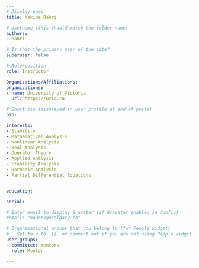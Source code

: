 ```yaml
---
# Display name
title: Yakine Bahri

# Username (this should match the folder name)
authors:
- bahri

# Is this the primary user of the site?
superuser: false

# Role/position
role: Instructor

Organizations/Affiliations:
organizations:
- name: University of Victoria
  url: https://uvic.ca

# Short bio (displayed in user profile at end of posts)
bio:

interests:
- Stability
- Mathematical Analysis
- Nonlinear Analysis
- Real Analysis
- Operator Theory
- Applied Analysis
- Stability Analysis
- Harmonic Analysis
- Partial Differential Equations


education:

social:

# Enter email to display Gravatar (if Gravatar enabled in Config)
#email: "bauerk@ucalgary.ca"

# Organizational groups that you belong to (for People widget)
#   Set this to `[]` or comment out if you are not using People widget.
user_groups:
- committee: mentors
  role: Mentor

---
```

